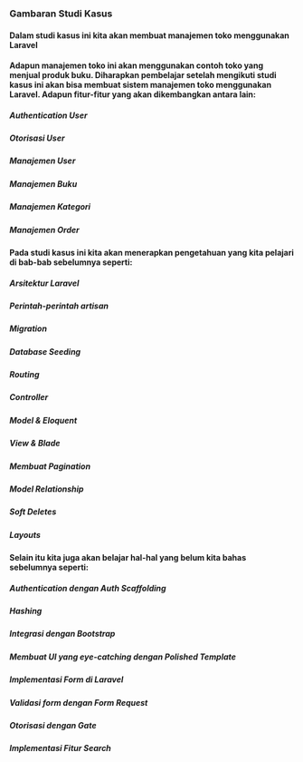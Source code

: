 ### Gambaran Studi Kasus
#### Dalam studi kasus ini kita akan membuat manajemen toko menggunakan Laravel

#### Adapun manajemen toko ini akan menggunakan contoh toko yang menjual produk buku. Diharapkan pembelajar setelah mengikuti studi kasus ini akan bisa membuat sistem manajemen toko menggunakan Laravel. Adapun fitur-fitur yang akan dikembangkan antara lain:

##### Authentication User
##### Otorisasi User
##### Manajemen User
##### Manajemen Buku
##### Manajemen Kategori
##### Manajemen Order

#### Pada studi kasus ini kita akan menerapkan pengetahuan yang kita pelajari di bab-bab sebelumnya seperti:

##### Arsitektur Laravel
##### Perintah-perintah artisan
##### Migration
##### Database Seeding
##### Routing
##### Controller
##### Model & Eloquent
##### View & Blade
##### Membuat Pagination
##### Model Relationship
##### Soft Deletes
##### Layouts

#### Selain itu kita juga akan belajar hal-hal yang belum kita bahas sebelumnya seperti:

##### Authentication dengan Auth Scaffolding
##### Hashing
##### Integrasi dengan Bootstrap
##### Membuat UI yang eye-catching dengan Polished Template
##### Implementasi Form di Laravel
##### Validasi form dengan Form Request
##### Otorisasi dengan Gate
##### Implementasi Fitur Search
